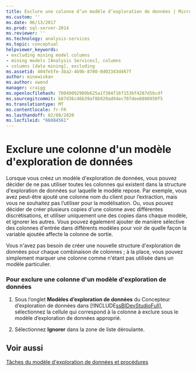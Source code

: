 ```yaml
---
title: Exclure une colonne d’un modèle d’exploration de données | Microsoft Docs
ms.custom: ''
ms.date: 06/13/2017
ms.prod: sql-server-2014
ms.reviewer: ''
ms.technology: analysis-services
ms.topic: conceptual
helpviewer_keywords:
- excluding mining model columns
- mining models [Analysis Services], columns
- columns [data mining], excluding
ms.assetid: 404fe5fe-3ba2-4b9b-8780-0d02343d467f
author: minewiskan
ms.author: owend
manager: craigg
ms.openlocfilehash: 70049092909b625a1f304f16f153bf4287d5bcdf
ms.sourcegitcommit: b87d36c46b39af8b929ad94ec707dee8800950f5
ms.translationtype: MT
ms.contentlocale: fr-FR
ms.lasthandoff: 02/08/2020
ms.locfileid: "66084561"
---
```

# <a name="exclude-a-column-from-a-mining-model"></a>Exclure une colonne d'un modèle d'exploration de données
  Lorsque vous créez un modèle d'exploration de données, vous pouvez décider de ne pas utiliser toutes les colonnes qui existent dans la structure d'exploration de données sur laquelle le modèle repose. Par exemple, vous avez peut-être ajouté une colonne nom du client pour l’extraction, mais vous ne souhaitez pas l’utiliser pour la modélisation. Ou, vous pouvez décider de créer plusieurs copies d'une colonne avec différentes discrétisations, et utiliser uniquement une des copies dans chaque modèle, et ignorer les autres. Vous pouvez également ajouter de manière sélective des colonnes d'entrée dans différents modèles pour voir de quelle façon la variable ajoutée affecte la colonne de sortie.  
  
 Vous n'avez pas besoin de créer une nouvelle structure d'exploration de données pour chaque combinaison de colonnes ; à la place, vous pouvez simplement marquer une colonne comme n'étant pas utilisée dans un modèle particulier.  
  
### <a name="to-exclude-a-column-from-a-mining-model"></a>Pour exclure une colonne d'un modèle d'exploration de données  
  
1.  Sous l’onglet **Modèles d’exploration de données** du Concepteur d’exploration de données dans [!INCLUDE[ssBIDevStudioFull](../../includes/ssbidevstudiofull-md.md)], sélectionnez la cellule qui correspond à la colonne à exclure sous le modèle d’exploration de données approprié.  
  
2.  Sélectionnez **Ignorer** dans la zone de liste déroulante.  
  
## <a name="see-also"></a>Voir aussi  
 [Tâches du modèle d'exploration de données et procédures](mining-model-tasks-and-how-tos.md)  
  
  
